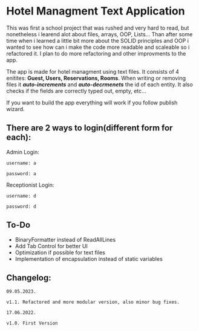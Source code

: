 # Hotel Managment Text Application

This was first a school project that was rushed and very hard to read, but nonetheless i learend alot about files, arrays, OOP, Lists... Than after some time when i learned a little bit more about the SOLID principles and OOP i wanted to see how can i make the code more readable and scaleable so i refactored it. I plan to do more refactoring and other improvments to the app.

The app is made for hotel managment using text files. It consists of 4 enitites: **Guest, Users, Reservations, Rooms**. When writing or removing files it **_auto-increments_** and **_auto-decrmenets_** the id of each entity. It also checks if the fields are correctly typed out, empty, etc... 

If you want to build the app everything will work if you follow publish wizard.

## There are 2 ways to login(different form for each):

Admin Login:

	username: a

	password: a

Receptionist Login:

	username: d

	password: d

## To-Do
- BinaryFormatter instead of ReadAllLines
- Add Tab Control for better UI
- Optimization if possible for text files
- Implementation of encapsulation instead of static variables

## Changelog:

	09.05.2023.

	v1.1. Refactored and more modular version, also minor bug fixes.

	17.06.2022.

	v1.0. First Version

